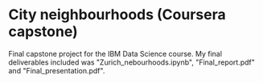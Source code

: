 # City neighbourhoods (Coursera capstone)
Final capstone project for the IBM Data Science course. My final deliverables included was "Zurich_nebourhoods.ipynb", "Final_report.pdf" and "Final_presentation.pdf".
